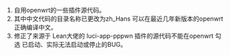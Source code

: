1. 自用openwrt的一些插件源代码。
2. 其中中文代码的目录名称已更改为zh_Hans 可以在最近几年新版本的openwrt正确编译中文。
3. 修正了来源于 Lean大佬的 luci-app-pppwn 插件的源代码不能在openwrt 勾选 已启动、实际无法启动或停止的BUG。
